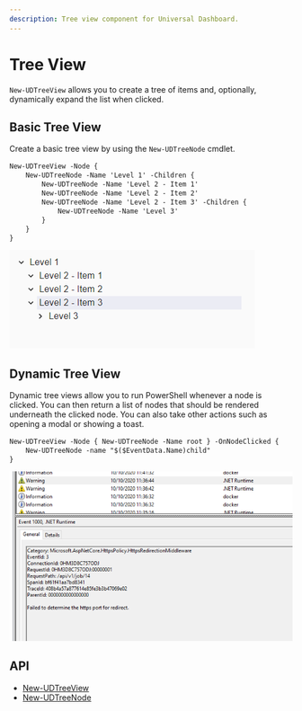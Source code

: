 ```yaml
---
description: Tree view component for Universal Dashboard.
---
```


# Tree View

`New-UDTreeView` allows you to create a tree of items and, optionally, dynamically expand the list when clicked.

## Basic Tree View

Create a basic tree view by using the `New-UDTreeNode` cmdlet.

```
New-UDTreeView -Node {
    New-UDTreeNode -Name 'Level 1' -Children {
        New-UDTreeNode -Name 'Level 2 - Item 1' 
        New-UDTreeNode -Name 'Level 2 - Item 2'
        New-UDTreeNode -Name 'Level 2 - Item 3' -Children {
            New-UDTreeNode -Name 'Level 3'
        }
    }
}
```

![Basic Tree View](<../../../../.gitbook/assets/image (163).png>)

## Dynamic Tree View

Dynamic tree views allow you to run PowerShell whenever a node is clicked. You can then return a list of nodes that should be rendered underneath the clicked node. You can also take other actions such as opening a modal or showing a toast.

```
New-UDTreeView -Node { New-UDTreeNode -Name root } -OnNodeClicked {
    New-UDTreeNode -name "$($EventData.Name)child"
}
```

![Dynamic Tree View](<../../../../.gitbook/assets/image (161).png>)

## API

* [New-UDTreeView](../../../../cmdlets/New-UDTreeView.txt)
* [New-UDTreeNode](../../../../cmdlets/New-UDTreeNode.txt)
